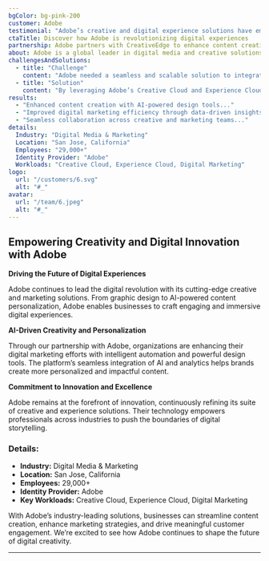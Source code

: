 ```yaml
---
bgColor: bg-pink-200
customer: Adobe
testimonial: "Adobe’s creative and digital experience solutions have empowered our teams to deliver engaging content with efficiency and precision."
ctaTitle: Discover how Adobe is revolutionizing digital experiences
partnership: Adobe partners with CreativeEdge to enhance content creation and digital marketing.
about: Adobe is a global leader in digital media and creative solutions, providing industry-leading software for design, marketing, and digital experiences.
challengesAndSolutions:
  - title: "Challenge"
    content: "Adobe needed a seamless and scalable solution to integrate AI-driven creativity, streamline digital asset management, and enhance user collaboration."
  - title: "Solution"
    content: "By leveraging Adobe’s Creative Cloud and Experience Cloud, businesses can optimize design workflows, personalize marketing strategies, and improve customer engagement."
results:
  - "Enhanced content creation with AI-powered design tools..."
  - "Improved digital marketing efficiency through data-driven insights..."
  - "Seamless collaboration across creative and marketing teams..."
details:
  Industry: "Digital Media & Marketing"
  Location: "San Jose, California"
  Employees: "29,000+"
  Identity Provider: "Adobe"
  Workloads: "Creative Cloud, Experience Cloud, Digital Marketing"
logo:
  url: "/customers/6.svg"
  alt: "#_"
avatar:
  url: "/team/6.jpeg"
  alt: "#_"
---
```


## Empowering Creativity and Digital Innovation with Adobe

**Driving the Future of Digital Experiences**

Adobe continues to lead the digital revolution with its cutting-edge creative and marketing solutions. From graphic design to AI-powered content personalization, Adobe enables businesses to craft engaging and immersive digital experiences.

**AI-Driven Creativity and Personalization**

Through our partnership with Adobe, organizations are enhancing their digital marketing efforts with intelligent automation and powerful design tools. The platform’s seamless integration of AI and analytics helps brands create more personalized and impactful content.

**Commitment to Innovation and Excellence**

Adobe remains at the forefront of innovation, continuously refining its suite of creative and experience solutions. Their technology empowers professionals across industries to push the boundaries of digital storytelling.

### **Details:**

- **Industry:** Digital Media & Marketing
- **Location:** San Jose, California
- **Employees:** 29,000+
- **Identity Provider:** Adobe
- **Key Workloads:** Creative Cloud, Experience Cloud, Digital Marketing

With Adobe’s industry-leading solutions, businesses can streamline content creation, enhance marketing strategies, and drive meaningful customer engagement. We’re excited to see how Adobe continues to shape the future of digital creativity.

---
